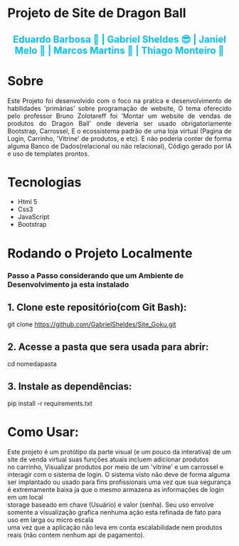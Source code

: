 # Projeto de Site de Dragon Ball
<h2 align='center' style='color:#00BFFF;'> Eduardo Barbosa 🥲 | Gabriel Sheldes 😎 | Janiel Melo 🤡 | Marcos Martins 🤠 | Thiago Monteiro 🥸</h2>






# Sobre
<p align='justify'>
Este Projeto foi desenvolvido com o foco na pratica e desenvolvimento de habilidades 'primárias' sobre programação de website,  
O tema oferecido pelo professor Bruno Zolotareff foi 'Montar um website de vendas de produtos do Dragon Ball' onde deveria ser  
usado obrigatoriamente Bootstrap, Carrossel, E o ecossistema padrão de uma loja virtual (Pagina de Login, Carrinho, 'Vitrine' de  
produtos, e etc). E não poderia conter de forma alguma Banco de Dados(relacional ou não relacional), Código gerado por IA e uso de
templates prontos.
</p>

# Tecnologias 
- Html 5
- Css3
- JavaScript
- Bootstrap

# Rodando o Projeto Localmente
### Passo a Passo considerando que um Ambiente de Desenvolvimento ja esta instalado

<p align='justify'>
  
## 1. Clone este repositório(com Git Bash):
git clone https://github.com/GabrielSheldes/Site_Goku.git
  
## 2. Acesse a pasta que sera usada para abrir:
   cd nomedapasta
   
## 3. Instale as dependências:
   pip install -r requirements.txt
</p>

# Como Usar:
<p align='justify'>
  
Este projeto é um protótipo da parte visual (e um pouco da interativa) de um site de venda virtual suas funções atuais incluem adicionar produtos  
no carrinho, Visualizar produtos por meio de um 'vitrine' e um carrossel e interagir com o sistema de login. O sistema visto não deve de forma alguma  
ser implantado ou usado para fins profissionais uma vez que sua segurança é extremamente baixa ja que o mesmo armazena as informações de login em um local  
storage baseado em chave (Usuário) e valor (senha). Seu uso envolve somente  a visualização grafica nenhuma ação esta refinada de fato para uso em larga ou micro escala  
uma vez que a aplicação não leva em conta escalabilidade nem produtos reais (não contem nenhum api de pagamento).

  
</p>

